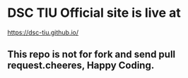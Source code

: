 # DSC TIU Official site is live at
https://dsc-tiu.github.io/

## This repo is not for fork and send pull request.cheeres, Happy Coding.  
